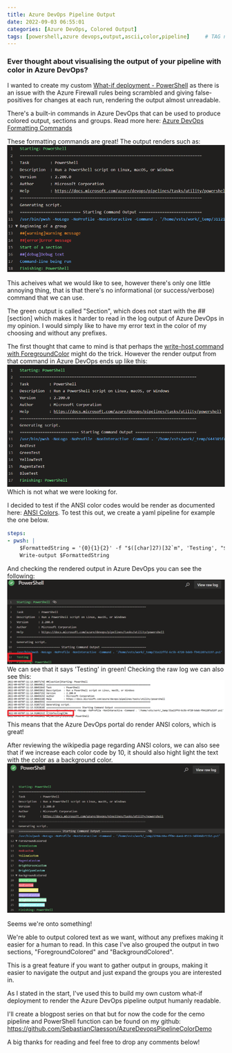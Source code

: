 ```yaml
---
title: Azure DevOps Pipeline Output
date: 2022-09-03 06:55:01
categories: [Azure DevOps, Colored Output]
tags: [powershell,azure devops,output,ascii,color,pipeline]     # TAG names should always be lowercase
---
```

### Ever thought about visualising the output of your pipeline with color in Azure DevOps?

I wanted to create my custom [What-if deployment - PowerShell](https://docs.microsoft.com/en-us/azure/azure-resource-manager/templates/deploy-what-if?tabs=azure-powershell) as there is an issue with the Azure Firewall rules being scrambled and giving false-positives for changes at each run, rendering the output almost unreadable.

There's a built-in commands in Azure DevOps that can be used to produce colored output, sections and groups.
Read more here: [Azure DevOps Formatting Commands](https://docs.microsoft.com/en-us/azure/devops/pipelines/scripts/logging-commands?view=azure-devops&tabs=powershell#formatting-commands)

These formatting commands are great! The output renders such as:
![Azure DevOps formatting commands](/assets/images/2022/2022-09-03-2.png)

This acheives what we would like to see, however there's only one little annoying thing, that is that there's no informational (or success/verbose) command that we can use.

The green output is called "Section", which does not start with the ##[section] which makes it harder to read in the log output of Azure DevOps in my opinion. I would simply like to have my error text in the color of my choosing and without any prefixes.

The first thought that came to mind is that perhaps the [write-host command with ForegroundColor](https://docs.microsoft.com/en-us/powershell/module/microsoft.powershell.utility/write-host?view=powershell-7.2#example-4-write-with-different-text-and-background-colors) might do the trick.
However the render output from that command in Azure DevOps ends up like this:
![write-host](/assets/images/2022/2022-09-03-1.png)
Which is not what we were looking for.

I decided to test if the ANSI color codes would be render as documented here: [ANSI Colors](https://en.wikipedia.org/wiki/ANSI_escape_code#3-bit_and_4-bit).
To test this out, we create a yaml pipeline for example the one below.
```yaml
steps:
- pwsh: |
    $FormattedString = '{0}{1}{2}' -f "$([char]27)[32`m", 'Testing', "$([char]27)[0m"
    Write-output $FormattedString
```
And checking the rendered output in Azure DevOps you can see the following:
![ANSI Output](/assets/images/2022/2022-09-03-3.png)
We can see that it says 'Testing' in green!
Checking the raw log we can also see this:
![ANSI Output - Raw log](/assets/images/2022/2022-09-03-4.png)
This means that the Azure DevOps portal do render ANSI colors, which is great!

After reviewing the wikipedia page regarding ANSI colors, we can also see that if we increase each color code by 10, it should also hight light the text with the color as a background color.
![Azure DevOps background and foreground colored](/assets/images/2022/2022-09-03-5.png)

Seems we're onto something! 

We're able to output colored text as we want, without any prefixes making it easier for a human to read.
In this case I've also grouped the output in two sections, "ForegroundColored" and "BackgroundColored".

This is a great feature if you want to gather output in groups, making it easier to navigate the output and just expand the groups you are interested in.

As I stated in the start, I've used this to build my own custom what-if deployment to render the Azure DevOps pipeline output humanly readable.

I'll create a blogpost series on that but for now the code for the cemo pipeline and PowerShell function can be found on my github: https://github.com/SebastianClaesson/AzureDevopsPipelineColorDemo

A big thanks for reading and feel free to drop any comments below!
